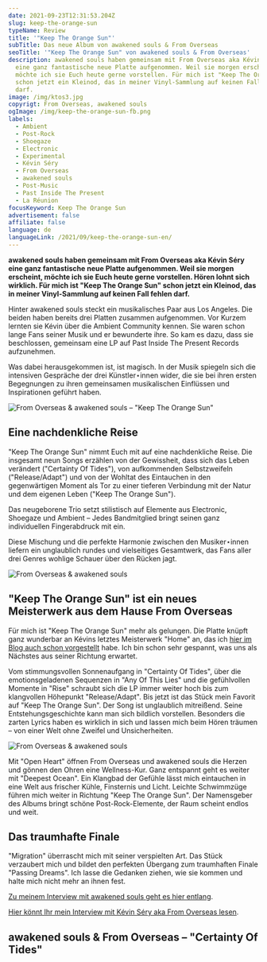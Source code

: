 ```yaml
---
date: 2021-09-23T12:31:53.204Z
slug: keep-the-orange-sun
typeName: Review
title: '"Keep The Orange Sun"'
subTitle: Das neue Album von awakened souls & From Overseas
seoTitle: '"Keep The Orange Sun" von awakened souls & From Overseas'
description: awakened souls haben gemeinsam mit From Overseas aka Kévin Séry
  eine ganz fantastische neue Platte aufgenommen. Weil sie morgen erscheint,
  möchte ich sie Euch heute gerne vorstellen. Für mich ist "Keep The Orange Sun"
  schon jetzt ein Kleinod, das in meiner Vinyl-Sammlung auf keinen Fall fehlen
  darf.
image: /img/ktos3.jpg
copyrigt: From Overseas, awakened souls
ogImage: /img/keep-the-orange-sun-fb.png
labels:
  - Ambient
  - Post-Rock
  - Shoegaze
  - Electronic
  - Experimental
  - Kévin Séry
  - From Overseas
  - awakened souls
  - Post-Music
  - Past Inside The Present
  - La Réunion
focusKeyword: Keep The Orange Sun
advertisement: false
affiliate: false
language: de
languageLink: /2021/09/keep-the-orange-sun-en/
---
```

**awakened souls haben gemeinsam mit From Overseas aka Kévin Séry eine ganz fantastische neue Platte aufgenommen. Weil sie morgen erscheint, möchte ich sie Euch heute gerne vorstellen. Hören lohnt sich wirklich. Für mich ist "Keep The Orange Sun" schon jetzt ein Kleinod, das in meiner Vinyl-Sammlung auf keinen Fall fehlen darf.**

Hinter awakened souls steckt ein musikalisches Paar aus Los Angeles. Die beiden haben bereits drei Platten zusammen aufgenommen. Vor Kurzem lernten sie Kévin über die Ambient Community kennen. Sie waren schon lange Fans seiner Musik und er bewunderte ihre. So kam es dazu, dass sie beschlossen, gemeinsam eine LP auf Past Inside The Present Records aufzunehmen.

Was dabei herausgekommen ist, ist magisch. In der Musik spiegeln sich die intensiven Gespräche der drei Künstler⋆innen wider, die sie bei ihren ersten Begegnungen zu ihren gemeinsamen musikalischen Einflüssen und Inspirationen geführt haben.

![From Overseas & awakened souls – "Keep The Orange Sun"](/img/keep-the-orange-sun.jpg "From Overseas & awakened souls – \\\"Keep The Orange Sun\\\"")

## Eine nachdenkliche Reise

"Keep The Orange Sun" nimmt Euch mit auf eine nachdenkliche Reise. Die insgesamt neun Songs erzählen von der Gewissheit, dass sich das Leben verändert ("Certainty Of Tides"), von aufkommenden Selbstzweifeln ("Release/Adapt") und von der Wohltat des Eintauchen in den gegenwärtigen Moment als Tor zu einer tieferen Verbindung mit der Natur und dem eigenen Leben ("Keep The Orange Sun").

Das neugeborene Trio setzt stilistisch auf Elemente aus Electronic, Shoegaze und Ambient – Jedes Bandmitglied bringt seinen ganz individuellen Fingerabdruck mit ein.

Diese Mischung und die perfekte Harmonie zwischen den Musiker⋆innen liefern ein unglaublich rundes und vielseitiges Gesamtwerk, das Fans aller drei Genres wohlige Schauer über den Rücken jagt.

![From Overseas & awakened souls](/img/ktos2.jpg "From Overseas & awakened souls")

## "Keep The Orange Sun" ist ein neues Meisterwerk aus dem Hause From Overseas

Für mich ist "Keep The Orange Sun" mehr als gelungen. Die Platte knüpft ganz wunderbar an Kévins letztes Meisterwerk "Home" an, das ich [hier im Blog auch schon vorgestellt](/2020/04/from-overseas-interview/) habe. Ich bin schon sehr gespannt, was uns als Nächstes aus seiner Richtung erwartet.

Vom stimmungsvollen Sonnenaufgang in "Certainty Of Tides", über die emotionsgeladenen Sequenzen in "Any Of This Lies" und die gefühlvollen Momente in "Rise" schraubt sich die LP immer weiter hoch bis zum klangvollen Höhepunkt "Release/Adapt". Bis jetzt ist das Stück mein Favorit auf "Keep The Orange Sun". Der Song ist unglaublich mitreißend. Seine Entstehungsgeschichte kann man sich bildlich vorstellen. Besonders die zarten Lyrics haben es wirklich in sich und lassen mich beim Hören träumen – von einer Welt ohne Zweifel und Unsicherheiten.

![From Overseas & awakened souls](/img/ktos1.jpg "From Overseas & awakened souls")

Mit "Open Heart" öffnen From Overseas und awakened souls die Herzen und gönnen den Ohren eine Wellness-Kur. Ganz entspannt geht es weiter mit "Deepest Ocean". Ein Klangbad der Gefühle lässt mich eintauchen in eine Welt aus frischer Kühle, Finsternis und Licht. Leichte Schwimmzüge führen mich weiter in Richtung "Keep The Orange Sun". Der Namensgeber des Albums bringt schöne Post-Rock-Elemente, der Raum scheint endlos und weit.

## Das traumhafte Finale

"Migration" überrascht mich mit seiner verspielten Art. Das Stück verzaubert mich und bildet den perfekten Übergang zum traumhaften Finale "Passing Dreams". Ich lasse die Gedanken ziehen, wie sie kommen und halte mich nicht mehr an ihnen fest.

[Zu meinem Interview mit awakened souls geht es hier entlang](/2021/10/awakened-souls/).

[Hier könnt Ihr mein Interview mit Kévin Séry aka From Overseas lesen](/2020/04/from-overseas-interview/).

## awakened souls & From Overseas – "Certainty Of Tides"

<YouTube id="SQEyxMq0MFo" />
